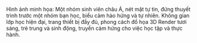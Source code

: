Hình ảnh minh họa: Một nhóm sinh viên châu Á, nét mặt tự tin, đứng thuyết trình trước một nhóm bạn học, biểu cảm hào hứng và tự nhiên. Không gian lớp học hiện đại, trang thiết bị đầy đủ, phong cách đồ họa 3D Render tươi sáng, trẻ trung và sinh động, truyền cảm hứng cho việc học tập và thực hành.